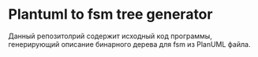 # Plantuml to fsm tree generator

Данный репозитолрий содержит исходный код программы, генерирующий описание бинарного дерева для fsm из PlanUML файла.
